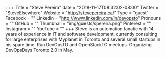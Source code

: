 +++
Title = "Steve Pereira"
date = "2018-11-17T08:32:02-08:00"
Twitter = "SteveElsewhere"
Website = "http://stevepereira.ca/"
Type = "guest"
Facebook = ""
Linkedin = "http://www.linkedin.com/in/devopsto"
Pronouns = ""
GitHub = ""
Thumbnail = "img/guests/spereira.png"
Pinterest = ""
Instagram = ""
YouTube = ""
+++
Steve is an automation fanatic with 14 years of experience in IT and software development, currently consulting for large enterprises with Myplanet in Toronto and several small startups in his spare time. Run DevOpsTO and OpenStackTO meetups. Organizing DevOpsDays Toronto 2.0 in May.
